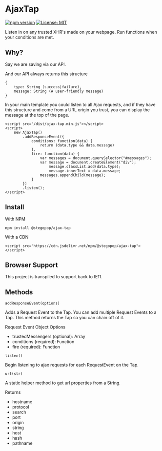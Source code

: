 # AjaxTap

[![npm version](https://badge.fury.io/js/ele.svg)](//npmjs.com/package/@stegopop/ajax-tap)
[![License: MIT](https://img.shields.io/badge/License-MIT-yellow.svg)](https://opensource.org/licenses/MIT)

Listen in on any trusted XHR's made on your webpage. Run functions when your conditions are met.

## Why?

Say we are saving via our API. 

And our API always returns this structure

```
{
    type: String (success|failure),
    message: String (A user-friendly message)
}
```

In your main template you could listen to all Ajax requests, and if they have this structure and come from a URL origin you trust, you can display the message at the top of the page.

```
<script src="/dist/ajax-tap.min.js"></script>
<script>
    new AjaxTap()
        .addResponseEvent({
            conditions: function(data) {
                return (data.type && data.message)
            },
            fire: function(data) {
                var messages = document.querySelector("#messages");
                var message = document.createElement("div");
                    message.classList.add(data.type);
                    message.innerText = data.message;
                messages.appendChild(message);
            }
        })
        .listen();
</script>
```

## Install

With NPM

```
npm install @stegopop/ajax-tap
```

With a CDN

```
<script src="https://cdn.jsdelivr.net/npm/@stegopop/ajax-tap"></script>
```

## Browser Support

This project is transpiled to support back to IE11.

## Methods

`addResponseEvent(options)`

Adds a Request Event to the Tap. You can add multiple Request Events to a Tap.
This method returns the Tap so you can chain off of it.
 
Request Event Object Options
 - trustedMessengers (optional): Array
 - conditions        (required): Function
 - fire              (required): Function

`listen()`

Begin listening to ajax requests for each RequestEvent on the Tap.

`url(str)`

A static helper method to get url properties from a String.

Returns 
 - hostname
 - protocol
 - search
 - port
 - origin
 - string
 - host
 - hash
 - pathname
